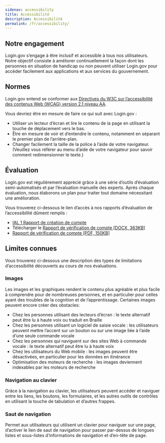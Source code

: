 ```yaml
---
sidenav: accessibility
title: Accessibilité
description: Accessibilité
permalink: /fr/accessibility/
---
```


## Notre engagement
Login.gov s’engage à être inclusif et accessible à tous nos utilisateurs. Notre objectif consiste à améliorer continuellement la façon dont les personnes en situation de handicap ou non peuvent utiliser Login.gov pour accéder facilement aux applications et aux services du gouvernement.

## Normes
  Login.gov entend se conformer aux [Directives du W3C sur l’accessibilité des contenus Web (WCAG) version 2.1 niveau AA](https://www.w3.org/TR/WCAG21/).

Vous devriez être en mesure de faire ce qui suit avec Login.gov :

* Utiliser un lecteur d’écran et lire le contenu de la page en utilisant la touche de déplacement vers le bas.
* Être en mesure de voir et d’entendre le contenu, notamment en séparant le premier plan de l’arrière-plan.
* Changer facilement la taille de la police à l’aide de votre navigateur. (Veuillez vous référer au menu d’aide de votre navigateur pour savoir comment redimensionner le texte.)

## Évaluation
Login.gov est régulièrement apprécié grâce à une série d’outils d’évaluation semi-automatisés et par l’évaluation manuelle des experts. Après chaque évaluation, nous élaborons un plan pour traiter tout domaine nécessitant une amélioration.

Vous trouverez ci-dessous le lien d’accès à nos rapports d’évaluation de l’accessibilité dûment remplis :

* [IAL 1 Rapport de création de compte](/docs/accessibility-assessment-ial1-account-creation.pdf)
* Télécharger le [Rapport de vérification de compte [DOCX, 363KB]](/docs/accessibility-assessment-identity-verification-process.docx)
* [Rapport de vérification de compte [PDF, 150KB]](/docs/accessibility-assessment-identity-verification-process.pdf)

## Limites connues
Vous trouverez ci-dessous une description des types de limitations d’accessibilité découverts au cours de nos évaluations.

### Images
Les images et les graphiques rendent le contenu plus agréable et plus facile à comprendre pour de nombreuses personnes, et en particulier pour celles ayant des troubles de la cognition et de l’apprentissage. Certaines images peuvent encore créer des obstacles:

* Chez les personnes utilisant des lecteurs d’écran : le texte alternatif peut être lu à haute voix ou traduit en Braille
* Chez les personnes utilisant un logiciel de saisie vocale : les utilisateurs peuvent mettre l’accent sur un bouton ou sur une image liée à l’aide d’une seule commande vocale
* Chez les personnes qui naviguent sur des sites Web à commande vocale : le texte alternatif peut être lu à haute voix
* Chez les utilisateurs du Web mobile : les images peuvent être désactivées, en particulier pour les données en itinérance
* Optimisation des moteurs de recherche : les images deviennent indexables par les moteurs de recherche

### Navigation au clavier
Grâce à la navigation au clavier, les utilisateurs peuvent accéder et naviguer entre les liens, les boutons, les formulaires, et les autres outils de contrôles en utilisant la touche de tabulation et d’autres frappes.

### Saut de navigation
Permet aux utilisateurs qui utilisent un clavier pour naviguer sur une page, d’activer le lien de saut de navigation pour passer par-dessus de longues listes et sous-listes d’informations de navigation et d’en-tête de page.
